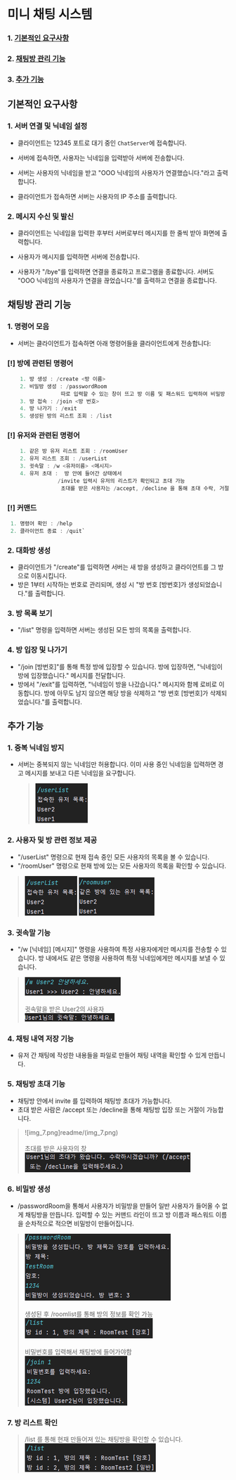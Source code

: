 # 미니 채팅 시스템

### 1. [ 기본적인 요구사항 ](#기본적인-요구사항)

### 2. [ 채팅방 관리 기능 ](#채팅방-관리-기능)

### 3. [ 추가 기능 ](#추가-기능)

## 기본적인 요구사항

### 1. 서버 연결 및 닉네임 설정

- 클라이언트는 12345 포트로 대기 중인 `ChatServer`에 접속합니다.

- 서버에 접속하면, 사용자는 닉네임을 입력받아 서버에 전송합니다.
- 서버는 사용자의 닉네임을 받고 "OOO 닉네임의 사용자가 연결했습니다."라고 출력합니다.
- 클라이언트가 접속하면 서버는 사용자의 IP 주소를 출력합니다.

### 2. 메시지 수신 및 발신

- 클라이언트는 닉네임을 입력한 후부터 서버로부터 메시지를 한 줄씩 받아 화면에 출력합니다.

- 사용자가 메시지를 입력하면 서버에 전송합니다.

- 사용자가 "/bye"를 입력하면 연결을 종료하고 프로그램을 종료합니다. 서버도 "OOO 닉네임의 사용자가 연결을 끊었습니다."를 출력하고 연결을 종료합니다.

## 채팅방 관리 기능

### 1. 명령어 모음

- 서버는 클라이언트가 접속하면 아래 명령어들을 클라이언트에게 전송합니다:

### [!] 방에 관련된 명령어

```java
    1. 방 생성 : /create <방 이름>
    2. 비밀방 생성 : /passwordRoom
                 따로 입력할 수 있는 창이 뜨고 방 이름 및 패스워드 입력하여 비밀방 생성
    3. 방 접속 : /join <방 번호>
    4. 방 나가기 : /exit
    5. 생성된 방의 리스트 조회 : /list
```

### [!] 유저와 관련된 명령어

```java
    1. 같은 방 유저 리스트 조회 : /roomUser
    2. 유저 리스트 조회 : /userList
    3. 귓속말 : /w <유저이름> <메시지>
    4. 유저 초대 :  방 안에 들어간 상태에서
                /invite 입력시 유저의 리스트가 확인되고 초대 가능
                 초대를 받은 사용자는 /accept, /decline 을 통해 초대 수락, 거절 가능`
```

### [!] 커맨드

```java
 1. 명령어 확인 : /help
 2. 클라이언트 종료 : /quit`
```

### 2. 대화방 생성

- 클라이언트가 "/create"를 입력하면 서버는 새 방을 생성하고 클라이언트를 그 방으로 이동시킵니다.
- 방은 1부터 시작하는 번호로 관리되며, 생성 시 "방 번호 [방번호]가 생성되었습니다."를 출력합니다.

### 3. 방 목록 보기

- "/list" 명령을 입력하면 서버는 생성된 모든 방의 목록을 출력합니다.

### 4. 방 입장 및 나가기

- "/join [방번호]"를 통해 특정 방에 입장할 수 있습니다. 방에 입장하면, "닉네임이 방에 입장했습니다." 메시지를 전달합니다.
- 방에서 "/exit"를 입력하면, "닉네임이 방을 나갔습니다." 메시지와 함께 로비로 이동합니다. 방에 아무도 남지 않으면 해당 방을 삭제하고 "방 번호 [방번호]가 삭제되었습니다."를 출력합니다.

## 추가 기능

### 1. 중복 닉네임 방지

- 서버는 중복되지 않는 닉네임만 허용합니다. 이미 사용 중인 닉네임을 입력하면 경고 메시지를 보내고 다른 닉네임을 요구합니다.
  > ![img.png](readme/img_1.png)

### 2. 사용자 및 방 관련 정보 제공

- "/userList" 명령으로 현재 접속 중인 모든 사용자의 목록을 볼 수 있습니다.
- "/roomUser" 명령으로 현재 방에 있는 모든 사용자의 목록을 확인할 수 있습니다.
> ![img_1.png](readme/img_1.png) ![img_6.png](readme/img_6.png)

### 3. 귓속말 기능

- "/w [닉네임] [메시지]" 명령을 사용하여 특정 사용자에게만 메시지를 전송할 수 있습니다. 방 내에서도 같은 명령을 사용하여 특정
닉네임에게만 메시지를 보낼 수 있습니다.
> ![img_4.png](readme/img_4.png) </br> </br>
> 귓속말을 받은 User2의 사용자 </br> 
> ![img_5.png](readme/img_5.png)

### 4. 채팅 내역 저장 기능

- 유저 간 채팅에 작성한 내용들을 파일로 만들어 채팅 내역을 확인할 수 있게 만듭니다.

### 5. 채팅방 초대 기능

- 채팅방 안에서 invite 를 입력하여 채팅방 초대가 가능합니다.
- 초대 받은 사람은 /accept 또는 /decline을 통해 채팅방 입장 또는 거절이 가능합니다.
> ![img_7.png]readme/(img_7.png) </br> </br>
> 초대를 받은 사용자의 창 </br>
> ![img_8.png](readme/img_8.png)

### 6. 비밀방 생성

- /passwordRoom을 통해서 사용자가 비밀방을 만들어 일반 사용자가 들어올 수 없게 채팅방을 만듭니다.
  입력할 수 있는 커맨드 라인이 뜨고 방 이름과 패스워드 이름을 순차적으로 적으면 비밀방이 만들어집니다.
> ![img_9.png](readme/img_9.png) </br> </br>
> 생성된 후 /roomlist를 통해 방의 정보를 확인 가능 </br>
> ![img_10.png](readme/img_10.png) </br> </br>
> 비밀번호를 입력해서 채팅방에 들어가야함 </br>
> ![img_11.png](readme/img_11.png)

### 7. 방 리스트 확인

> /list 를 통해 현재 만들어져 있는 채팅방을 확인할 수 있습니다. </br>
> ![img_12.png](readme/img_12.png)
